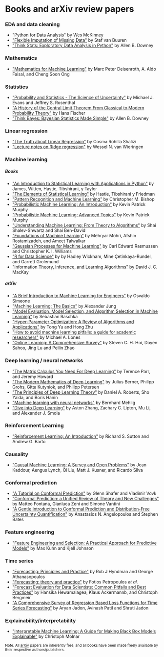 # Books and arXiv review papers

### EDA and data cleaning
* ["Python for Data Analysis"](https://wesmckinney.com/book/) by Wes McKinney
* ["Flexible Imputation of Missing Data"](https://stefvanbuuren.name/fimd/) by Stef van Buuren
* ["Think Stats: Exploratory Data Analysis in Python"](https://greenteapress.com/thinkstats2/thinkstats2.pdf) by Allen B. Downey

### Mathematics
* ["Mathematics for Machine Learning"](https://mml-book.github.io/book/mml-book.pdf) by Marc Peter Deisenroth, A. Aldo Faisal, and Cheng Soon Ong

### Statistics
* ["Probability and Statistics - The Science of Uncertainty"](https://www.utstat.toronto.edu/mikevans/jeffrosenthal/book.pdf) by Michael J. Evans and Jeffrey S. Rosenthal
* ["A History of the Central Limit Theorem From Classical to Modern Probability Theory"](https://www.medicine.mcgill.ca/epidemiology/hanley/bios601/GaussianModel/HistoryCentralLimitTheorem.pdf) by Hans Fischer
* ["Think Bayes: Bayesian Statistics Made Simple"](https://www.greenteapress.com/thinkbayes/thinkbayes.pdf) by Allen B. Downey

### Linear regression
* ["The Truth about Linear Regression"](https://www.stat.cmu.edu/~cshalizi/TALR/TALR.pdf) by Cosma Rohilla Shalizi
* ["Lecture notes on Ridge regression"](https://arxiv.org/pdf/1509.09169.pdf) by Wessel N. van Wieringen 


### Machine learning
##### Books
* ["An Introduction to Statistical Learning with Applications in Python"](https://hastie.su.domains/ISLP/ISLP_website.pdf) by James, Witten, Hastie, Tibshirani, y Taylor
* ["The Elements of Statistical Learning"](https://hastie.su.domains/ElemStatLearn/printings/ESLII_print12_toc.pdf) by Hastie, Tibshirani y Friedman
* ["Pattern Recognition and Machine Learning"](https://www.microsoft.com/en-us/research/uploads/prod/2006/01/Bishop-Pattern-Recognition-and-Machine-Learning-2006.pdf) by Christopher M. Bishop
* ["Probabilistic Machine Learning: An Introduction"](https://github.com/probml/pml-book/releases/latest/download/book1.pdf) by Kevin Patrick Murphy
* ["Probabilistic Machine Learning: Advanced Topics"](https://github.com/probml/pml2-book/releases/latest/download/book2.pdf) by Kevin Patrick Murphy
* ["Understanding Machine Learning: From Theory to Algorithms"](https://www.cs.huji.ac.il/~shais/UnderstandingMachineLearning/copy.html) by Shai Shalev-Shwartz and Shai Ben-David
* ["Foundations of Machine Learning"](https://www.dropbox.com/s/38p0j6ds5q9c8oe/10290.pdf) by Mehryar Mohri, Afshin Rostamizadeh, and Ameet Talwalkar
* ["Gaussian Processes for Machine Learning"](https://gaussianprocess.org/gpml/chapters/RW.pdf) by Carl Edward Rasmussen and Christopher K. I. Williams
* ["R for Data Science"](https://r4ds.hadley.nz/) by by Hadley Wickham, Mine Çetinkaya-Rundel, and Garrett Grolemund
* ["Information Theory, Inference, and Learning Algorithms"](https://www.inference.org.uk/itprnn/book.pdf) by David J. C. MacKay

##### arXiv
* ["A Brief Introduction to Machine Learning for Engineers"](https://arxiv.org/pdf/1709.02840.pdf) by Osvaldo Simeone
* ["Machine Learning: The Basics"](https://arxiv.org/pdf/1805.05052.pdf) by Alexander Jung
* ["Model Evaluation, Model Selection, and Algorithm Selection in Machine Learning"](https://arxiv.org/pdf/1811.12808.pdf) by Sebastian Raschka
* ["Hyper-Parameter Optimization: A Review of Algorithms and Applications"](https://arxiv.org/pdf/2003.05689.pdf) by Tong Yu and Hong Zhu
* ["How to avoid machine learning pitfalls: a guide for academic researchers"](https://arxiv.org/pdf/2108.02497.pdf) by Michael A. Lones
* ["Online Learning: A Comprehensive Survey"](https://arxiv.org/pdf/1802.02871.pdf) by Steven C. H. Hoi, Doyen Sahoo, Jing Lu and Peilin Zhao

### Deep learning / neural networks
* ["The Matrix Calculus You Need For Deep Learning"](https://arxiv.org/pdf/1802.01528.pdf) by Terence Parr, and Jeremy Howard
* ["The Modern Mathematics of Deep Learning"](https://arxiv.org/pdf/2105.04026.pdf) by Julius Berner, Philipp Grohs, Gitta Kutyniok, and Philipp Petersen
* ["The Principles of Deep Learning Theory"](https://arxiv.org/pdf/2106.10165.pdf) by Daniel A. Roberts, Sho Yaida, and Boris Hanin
* ["Machine learning with neural networks"](https://arxiv.org/pdf/1901.05639.pdf) by Bernhard Mehlig
* ["Dive into Deep Learning"](https://arxiv.org/pdf/2106.11342.pdf) by Aston Zhang, Zachary C. Lipton, Mu Li, and Alexander J. Smola

### Reinforcement Learning
* ["Reinforcement Learning: An Introduction"](http://www.incompleteideas.net/book/RLbook2020.pdf) by Richard S. Sutton and Andrew G. Barto

### Causality
* ["Causal Machine Learning: A Survey and Open Problems"](https://arxiv.org/pdf/2206.15475.pdf) by Jean Kaddour, Aengus Lynch, Qi Liu, Matt J. Kusner, and Ricardo Silva

### Conformal prediction
* ["A Tutorial on Conformal Prediction"](https://arxiv.org/pdf/0706.3188.pdf) by Glenn Shafer and Vladimir Vovk
* ["Conformal Prediction: a Unified Review of Theory and New Challenges"](https://arxiv.org/pdf/2005.07972.pdf) by Matteo Fontana, Gianluca Zeni and Simone Vantini
* ["A Gentle Introduction to Conformal Prediction and Distribution-Free Uncertainty Quantification"](https://arxiv.org/pdf/2107.07511.pdf) by Anastasios N. Angelopoulos and Stephen Bates

### Feature engineering
* ["Feature Engineering and Selection: A Practical Approach for Predictive Models"](http://www.feat.engineering/) by Max Kuhn and Kjell Johnson

### Time series
* ["Forecasting: Principles and Practice"](https://otexts.com/fpp3/) by Rob J Hyndman and George Athanasopoulos
* ["Forecasting: theory and practice"](https://arxiv.org/pdf/2012.03854.pdf) by Fotios Petropoulos *et al.*
* ["Forecast Evaluation for Data Scientists: Common Pitfalls and Best Practices"](https://arxiv.org/pdf/2203.10716.pdf) by Hansika Hewamalagea, Klaus Ackermannb, and Christoph Bergmeir
* ["A Comprehensive Survey of Regression Based Loss Functions for Time Series Forecasting"](https://arxiv.org/pdf/2211.02989.pdf) by Aryan Jadon, Avinash Patil and Shruti Jadon


### Explainability/interpretability
* ["Interpretable Machine Learning: A Guide for Making Black Box Models Explainable"](https://christophm.github.io/interpretable-ml-book/) by Christoph Molnar


<sub>Note: All [arXiv](https://arxiv.org/) papers are inherently free, and all books have been made freely available by their respective authors/publishers.</sub>
